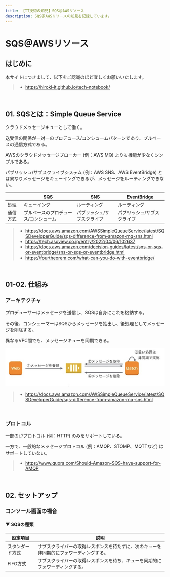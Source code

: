 ```yaml
---
title: 【IT技術の知見】SQS＠AWSリソース
description: SQS＠AWSリソースの知見を記録しています。
---
```


# SQS＠AWSリソース

## はじめに

本サイトにつきまして、以下をご認識のほど宜しくお願いいたします。

> - https://hiroki-it.github.io/tech-notebook/

<br>

## 01. SQSとは：Simple Queue Service

クラウドメッセージキューとして働く。

送受信の関係が一対一のプロデュース/コンシュームパターンであり、プルベースの通信方式である。

AWSのクラウドメッセージブローカー (例：AWS MQ) よりも機能が少なくシンプルである。

パブリッシュ/サブスクライブシステム (例：AWS SNS、AWS EventBridge) とは異なりメッセージをキューイングできるが、メッセージをルーティングできない。

|          | SQS                                   | SNS                         | EventBridge                 |
| -------- | ------------------------------------- | --------------------------- | --------------------------- |
| 処理     | キューイング                          | ルーティング                | ルーティング                |
| 通信方式 | プルベースのプロデュース/コンシューム | パブリッシュ/サブスクライブ | パブリッシュ/サブスクライブ |

> - https://docs.aws.amazon.com/AWSSimpleQueueService/latest/SQSDeveloperGuide/sqs-difference-from-amazon-mq-sns.html
> - https://tech.asoview.co.jp/entry/2022/04/06/102637
> - https://docs.aws.amazon.com/decision-guides/latest/sns-or-sqs-or-eventbridge/sns-or-sqs-or-eventbridge.html
> - https://fourtheorem.com/what-can-you-do-with-eventbridge/

<br>

## 01-02. 仕組み

### アーキテクチャ

プロデューサーはメッセージを送信し、SQSは自身にこれを格納する。

その後、コンシューマーはSQSからメッセージを抽出し、後処理としてメッセージを削除する。

異なるVPC間でも、メッセージキューを同期できる。

![AmazonSQSとは](https://raw.githubusercontent.com/hiroki-it/tech-notebook-images/master/images/SQS.jpeg)

> - https://docs.aws.amazon.com/AWSSimpleQueueService/latest/SQSDeveloperGuide/sqs-difference-from-amazon-mq-sns.html

<br>

### プロトコル

一部の`L7`プロトコル (例：HTTP) のみをサポートしている。

一方で、一般的なメッセージプロトコル (例：AMQP、STOMP、MQTTなど) はサポートしていない。

> - https://www.quora.com/Should-Amazon-SQS-have-support-for-AMQP

<br>

## 02. セットアップ

### コンソール画面の場合

#### ▼ SQSの種類

| 設定項目         | 説明                                                                                     |
| ---------------- | ---------------------------------------------------------------------------------------- |
| スタンダード方式 | サブスクライバーの取得レスポンスを待たずに、次のキューを非同期的にフォワーディングする。 |
| FIFO方式         | サブスクライバーの取得レスポンスを待ち、キューを同期的にフォワーディングする。           |

<br>
